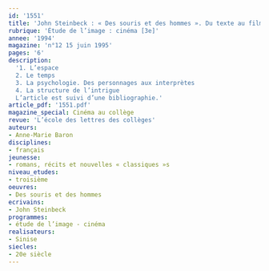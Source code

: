 ```yaml
---
id: '1551'
title: 'John Steinbeck : « Des souris et des hommes ». Du texte au film'
rubrique: 'Étude de l’image : cinéma [3e]'
annee: '1994'
magazine: 'n°12 15 juin 1995'
pages: '6'
description: 
  '1. L’espace
  2. Le temps
  3. La psychologie. Des personnages aux interprètes
  4. La structure de l’intrigue
  L’article est suivi d’une bibliographie.'
article_pdf: '1551.pdf'
magazine_special: Cinéma au collège
revue: 'L’école des lettres des collèges'
auteurs:
- Anne-Marie Baron
disciplines:
- français
jeunesse:
- romans, récits et nouvelles « classiques »s
niveau_etudes:
- troisième
oeuvres:
- Des souris et des hommes
ecrivains:
- John Steinbeck
programmes:
- étude de l’image - cinéma
realisateurs:
- Sinise
siecles:
- 20e siècle
---
```

